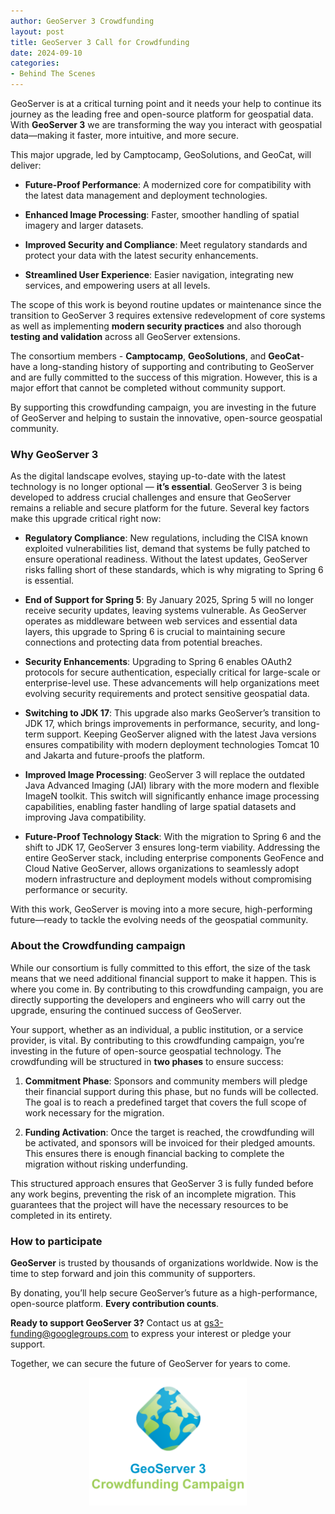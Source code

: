 ```yaml
---
author: GeoServer 3 Crowdfunding
layout: post
title: GeoServer 3 Call for Crowdfunding
date: 2024-09-10
categories:
- Behind The Scenes
---
```


GeoServer is at a critical turning point and it needs your help to continue its journey as the leading free and open-source platform for geospatial data. With **GeoServer 3** we are transforming the way you interact with geospatial data—making it faster, more intuitive, and more secure.

This major upgrade, led by Camptocamp, GeoSolutions, and GeoCat, will deliver:

* **Future-Proof Performance**: A modernized core for compatibility with the latest data management and deployment technologies.

* **Enhanced Image Processing**: Faster, smoother handling of spatial imagery and larger datasets.

* **Improved Security and Compliance**: Meet regulatory standards and protect your data with the latest security enhancements.

* **Streamlined User Experience**: Easier navigation, integrating new services, and empowering users at all levels.

The scope of this work is beyond routine updates or maintenance since the transition to GeoServer 3 requires extensive redevelopment of core systems as well as implementing **modern security practices** and also thorough **testing and validation** across all GeoServer extensions.

The consortium members - **Camptocamp**, **GeoSolutions**, and **GeoCat**- have a long-standing history of supporting and contributing to GeoServer and are fully committed to the success of this migration. However, this is a major effort that cannot be completed without community support.

By supporting this crowdfunding campaign, you are investing in the future of GeoServer and helping to sustain the innovative, open-source geospatial community.

### Why GeoServer 3

As the digital landscape evolves, staying up-to-date with the latest technology is no longer optional — **it’s essential**. GeoServer 3 is being developed to address crucial challenges and ensure that GeoServer remains a reliable and secure platform for the future. Several key factors make this upgrade critical right now:

* **Regulatory Compliance**: New regulations, including the CISA known exploited vulnerabilities list, demand that systems be fully patched to ensure operational readiness. Without the latest updates, GeoServer risks falling short of these standards, which is why migrating to Spring 6 is essential.

* **End of Support for Spring 5**: By January 2025, Spring 5 will no longer receive security updates, leaving systems vulnerable. As GeoServer operates as middleware between web services and essential data layers, this upgrade to Spring 6 is crucial to maintaining secure connections and protecting data from potential breaches.

* **Security Enhancements**: Upgrading to Spring 6 enables OAuth2 protocols for secure authentication, especially critical for large-scale or enterprise-level use. These advancements will help organizations meet evolving security requirements and protect sensitive geospatial data.

* **Switching to JDK 17**: This upgrade also marks GeoServer’s transition to JDK 17, which brings improvements in performance, security, and long-term support. Keeping GeoServer aligned with the latest Java versions ensures compatibility with modern deployment technologies Tomcat 10 and Jakarta and future-proofs the platform.

* **Improved Image Processing**: GeoServer 3 will replace the outdated Java Advanced Imaging (JAI) library with the more modern and flexible ImageN toolkit. This switch will significantly enhance image processing capabilities, enabling faster handling of large spatial datasets and improving Java compatibility.

* **Future-Proof Technology Stack**: With the migration to Spring 6 and the shift to JDK 17, GeoServer 3 ensures long-term viability. Addressing the entire GeoServer stack, including enterprise components GeoFence and Cloud Native GeoServer, allows organizations to seamlessly adopt modern infrastructure and deployment models without compromising performance or security.

With this work, GeoServer is moving into a more secure, high-performing future—ready to tackle the evolving needs of the geospatial community.

### About the Crowdfunding campaign

While our consortium is fully committed to this effort, the size of the task means that we need additional financial support to make it happen. This is where you come in. By contributing to this crowdfunding campaign, you are directly supporting the developers and engineers who will carry out the upgrade, ensuring the continued success of GeoServer.

Your support, whether as an individual, a public institution, or a service provider, is vital. By contributing to this crowdfunding campaign, you’re investing in the future of open-source geospatial technology. The crowdfunding will be structured in **two phases** to ensure success:

1. **Commitment Phase**: Sponsors and community members will pledge their financial support during this phase, but no funds will be collected. The goal is to reach a predefined target that covers the full scope of work necessary for the migration.

2. **Funding Activation**: Once the target is reached, the crowdfunding will be activated, and sponsors will be invoiced for their pledged amounts. This ensures there is enough financial backing to complete the migration without risking underfunding.

This structured approach ensures that GeoServer 3 is fully funded before any work begins, preventing the risk of an incomplete migration. This guarantees that the project will have the necessary resources to be completed in its entirety.

### How to participate

**GeoServer** is trusted by thousands of organizations worldwide. Now is the time to step forward and join this community of supporters.

By donating, you’ll help secure GeoServer’s future as a high-performance, open-source platform. **Every contribution counts**.

**Ready to support GeoServer 3?** Contact us at [gs3-funding@googlegroups.com](mailto:gs3-funding@googlegroups.com) to express your interest or pledge your support.

Together, we can secure the future of GeoServer for years to come.

<img src="/img/posts/2.26/gs3-crowdfunding.png" alt="GeoServer 3 Crowdfunding" style="display:block; margin-left:auto; margin-right:auto; width:50%;"/>